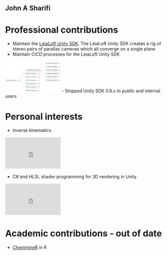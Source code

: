 ## John A Sharifi

# Professional contributions
- Maintain the [LeiaLoft Unity SDK](https://www.leialoft.com/tools). The LeiaLoft Unity SDK creates a rig of stereo pairs of parallax cameras which all converge on a single plane
- Maintain CICD processes for the LeiaLoft Unity SDK
<img src="/_resources/UnitySDK_CICD.png?raw=true" height="100" width="177">
- Shipped Unity SDK 0.6.x to public and internal users

# Personal interests

- Inverse kinematics

<iframe width="177" height="100" src="https://www.youtube-nocookie.com/embed/ICoIFynmPzw" frameborder="0" allow="accelerometer; autoplay; clipboard-write; encrypted-media; gyroscope; picture-in-picture" allowfullscreen></iframe>

- C# and HLSL shader programming for 3D rendering in Unity
<iframe width="177" height="100" src="https://www.youtube-nocookie.com/embed/kXaB1GFD2C4" frameborder="0" allow="accelerometer; autoplay; clipboard-write; encrypted-media; gyroscope; picture-in-picture" allowfullscreen></iframe>

# Academic contributions - out of date
- [ChemmineR](https://rdrr.io/github/girke-lab/ChemmineR-release/man/draw_sdf.html) in R
